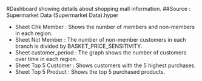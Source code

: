 #Dashboard showing details about shopping mall information.
##Source : Supermarket Data (Supermarket Data).hyper

- Sheet Chk Member : Shows the number of members and non-members in each region.
- Sheet Not Member : The number of non-member customers in each branch is divided by BASKET_PRICE_SENSITIVITY.
- Sheet customer_period : The graph shows the number of customers over time in each region.
- Sheet Top 5 Customer : Shows customers with the 5 highest purchases.
- Sheet Top 5 Product : Shows the top 5 purchased products.
